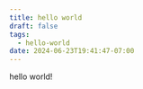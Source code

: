 ```yaml
---
title: hello world
draft: false
tags:
  - hello-world
date: 2024-06-23T19:41:47-07:00
---
```

 
hello world!